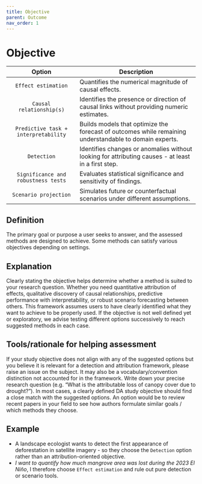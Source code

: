 ```yaml
---
title: Objective
parent: Outcome
nav_order: 1
---
```


# Objective

|  **Option**        | **Description**            |
|:------------------:|----------------------------|
| `Effect estimation` | Quantifies the numerical magnitude of causal effects. |
| `Causal relationship(s)` | Identifies the presence or direction of causal links without providing numeric estimates.  |
| `Predictive task + interpretability` | Builds models that optimize the forecast of outcomes while remaining understandable to domain experts. |
| `Detection` | Identifies changes or anomalies without looking for attributing causes - at least in a first step. |
| `Significance and robustness tests` | Evaluates statistical significance and sensitivity of findings. |
| `Scenario projection` | Simulates future or counterfactual scenarios under different assumptions.  |


## Definition
The primary goal or purpose a user seeks to answer, and the assessed methods are designed to achieve. Some methods can satisfy various objectives depending on settings. 

## Explanation
Clearly stating the objective helps determine whether a method is suited to your research question. Whether you need quantitative attribution of effects, qualitative discovery of causal relationships, predictive performance with interpretability, or robust scenario forecasting between others. This framework assumes users to have clearly identified what they want to achieve to be properly used. If the objective is not well defined yet or exploratory, we advise testing different options successively to reach suggested methods in each case.

## Tools/rationale for helping assessment
If your study objective does not align with any of the suggested options but you believe it is relevant for a detection and attribution framework, please raise an issue on the subject. It may also be a vocabulary/convention distinction not accounted for in the framework. Write down your precise research question (e.g. “What is the attributable loss of canopy cover due to drought?”). In most cases, a clearly defined DA study objective should find a close match with the suggested options. An option would be to review recent papers in your field to see how authors formulate similar goals / which methods they choose. 

## Example
- A landscape ecologist wants to detect the first appearance of deforestation in satellite imagery - so they choose the `Detection` option rather than an attribution-oriented objective. 
- *I want to quantify how much mangrove area was lost during the 2023 El Niño*, I therefore choose `Effect estimation` and rule out pure detection or scenario tools. 
